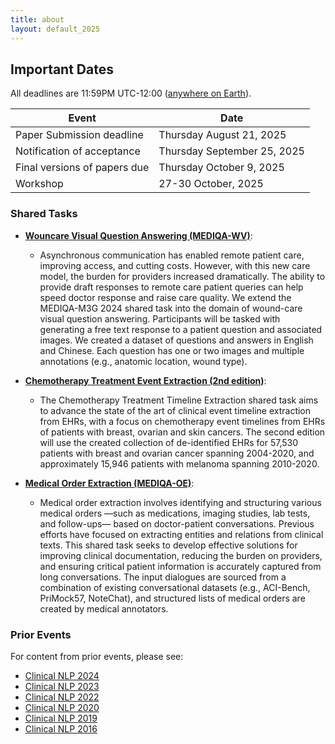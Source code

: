 ```yaml
---
title: about
layout: default_2025
--- 
```


## Important Dates

All deadlines are 11:59PM UTC-12:00 ([anywhere on Earth](https://www.timeanddate.com/time/zones/aoe)).

| Event                                               | Date                        |
| --------------------------------------------------- | -------------------------   |
| Paper Submission deadline                           | Thursday August 21, 2025    |
| Notification of acceptance                          | Thursday September 25, 2025 |
| Final versions of papers due                        | Thursday October 9, 2025    |
| Workshop                                            | 27-30 October, 2025         |


### Shared Tasks

- [**Wouncare Visual Question Answering (MEDIQA-WV)**](https://sites.google.com/view/mediqa-2025/mediqa-wv): 
    - Asynchronous communication has enabled remote patient care, improving access, and cutting costs. However, with this new care model, the burden for providers increased dramatically. The ability to provide draft responses to remote care patient queries can help speed doctor response and raise care quality. We extend the MEDIQA-M3G 2024 shared task into the domain of wound-care visual question answering. Participants will be tasked with generating a free text response to a patient question and associated images. We created a dataset of questions and answers in English and Chinese. Each question has one or two images and multiple annotations (e.g., anatomic location, wound type). 
  
- [**Chemotherapy Treatment Event Extraction (2nd edition)**](https://sites.google.com/view/chemotimelines2025): 
    - The Chemotherapy Treatment Timeline Extraction shared task aims to advance the state of the art of clinical event timeline extraction from EHRs, with a focus on chemotherapy event timelines from EHRs of patients with breast, ovarian and skin cancers. The second edition will use the created collection of de-identified EHRs for 57,530 patients with breast and ovarian cancer spanning 2004-2020, and approximately 15,946 patients with melanoma spanning 2010-2020. 

- [**Medical Order Extraction (MEDIQA-OE)**](https://sites.google.com/view/mediqa-2025/mediqa-oe):
    - Medical order extraction involves identifying and structuring various medical orders —such as medications, imaging studies, lab tests, and follow-ups— based on doctor-patient conversations. Previous efforts have focused on extracting entities and relations from clinical texts. This shared task seeks to develop effective solutions for improving clinical documentation, reducing the burden on providers, and ensuring critical patient information is accurately captured from long conversations. The input dialogues are sourced from a combination of existing conversational datasets (e.g., ACI-Bench, PriMock57, NoteChat), and structured lists of medical orders are created by medical annotators. 


### Prior Events

For content from prior events, please see:

- [Clinical NLP 2024](https://clinical-nlp.github.io/2024/)
- [Clinical NLP 2023](https://clinical-nlp.github.io/2023/)
- [Clinical NLP 2022](https://clinical-nlp.github.io/2022/)
- [Clinical NLP 2020](https://clinical-nlp.github.io/2020/)
- [Clinical NLP 2019](https://clinical-nlp.github.io/2019/)
- [Clinical NLP 2016](https://clinical-nlp.github.io/2016/)


<!-- ### Sponsors

<div class="row">
    <div class="col-md-4"></div>
    <div class="col-md-4">
          <img src="/images/misti_logo.png" class="img-responsive" width="50%" align="center">
    </div>
    <div class="col-md-4">
          <img src="/images/mit_critical_data_logo.png" class="img-responsive" width="50%" align="center">
    </div>
    <div class="col-md-4"></div>
</div>  -->

